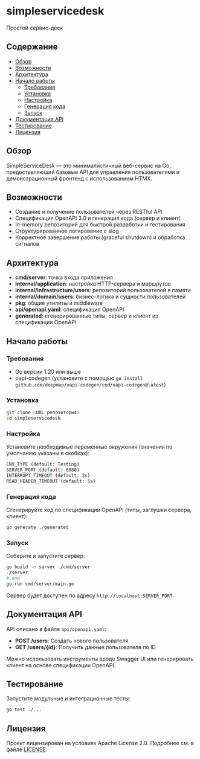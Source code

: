 # simpleservicedesk

Простой сервис-деск

## Содержание
- [Обзор](#обзор)
- [Возможности](#возможности)
- [Архитектура](#архитектура)
- [Начало работы](#начало-работы)
  - [Требования](#требования)
  - [Установка](#установка)
  - [Настройка](#настройка)
  - [Генерация кода](#генерация-кода)
  - [Запуск](#запуск)
- [Документация API](#документация-api)
- [Тестирование](#тестирование)
- [Лицензия](#лицензия)

## Обзор
SimpleServiceDesk — это минималистичный веб-сервис на Go, предоставляющий базовые API для управления пользователями и демонстрационный фронтенд с использованием HTMX.

## Возможности
- Создание и получение пользователей через RESTful API
- Спецификация OpenAPI 3.0 и генерация кода (сервер и клиент)
- In-memory репозиторий для быстрой разработки и тестирования
- Структурированное логирование с slog
- Корректное завершение работы (graceful shutdown) и обработка сигналов

## Архитектура
- **cmd/server**: точка входа приложения
- **internal/application**: настройка HTTP-сервера и маршрутов
- **internal/infrastructure/users**: репозиторий пользователей в памяти
- **internal/domain/users**: бизнес-логика и сущности пользователей
- **pkg**: общие утилиты и middleware
- **api/openapi.yaml**: спецификация OpenAPI
- **generated**: сгенерированные типы, сервер и клиент из спецификации OpenAPI

## Начало работы

### Требования
- Go версии 1.20 или выше
- oapi-codegen (установите с помощью `go install github.com/deepmap/oapi-codegen/cmd/oapi-codegen@latest`)

### Установка
```bash
git clone <URL_репозитория>
cd simpleservicedesk
```

### Настройка
Установите необходимые переменные окружения (значения по умолчанию указаны в скобках):
```bash
ENV_TYPE (default: Testing)
SERVER_PORT (default: 8080)
INTERRUPT_TIMEOUT (default: 2s)
READ_HEADER_TIMEOUT (default: 5s)
```

### Генерация кода
Сгенерируйте код по спецификации OpenAPI (типы, заглушки сервера, клиент):
```bash
go generate ./generated
```

### Запуск
Соберите и запустите сервер:
```bash
go build -o server ./cmd/server
./server
# или
go run cmd/server/main.go
```
Сервер будет доступен по адресу `http://localhost:SERVER_PORT`.

## Документация API
API описано в файле `api/openapi.yaml`:
- **POST /users**: Создать нового пользователя
- **GET /users/{id}**: Получить данные пользователя по ID

Можно использовать инструменты вроде Swagger UI или генерировать клиент на основе спецификации OpenAPI.

## Тестирование
Запустите модульные и интеграционные тесты:
```bash
go test ./...
```

## Лицензия
Проект лицензирован на условиях Apache License 2.0. Подробнее см. в файле [LICENSE](LICENSE).
